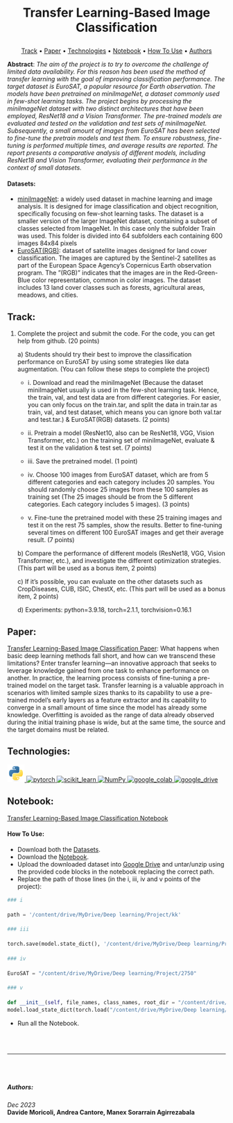 # <p align="center">Transfer Learning-Based Image Classification</p>

<p align="center">
  <a href="#track">Track</a> •
  <a href="#paper">Paper</a> •
  <a href="#technologies">Technologies</a> •
  <a href="#notebook">Notebook</a> •
  <a href="#how-to-use">How To Use</a> •
  <a href="#authors">Authors</a>
</p>

**Abstract**: *The aim of the project is to try to overcome the challenge of limited data availability. For this reason has been used the method of transfer learning with the goal of improving classification performance. The target dataset is EuroSAT, a popular resource for Earth observation. The models have been pretrained on miniImageNet, a dataset commonly used in few-shot learning tasks. The project begins by processing the miniImageNet dataset with two distinct architectures that have been employed, ResNet18 and a Vision Transformer. The pre-trained models are evaluated and tested on the validation and test sets of miniImageNet. Subsequently, a small amount of images from EuroSAT has been selected to fine-tune the pretrain models and test them. To ensure robustness, fine-tuning is performed multiple times, and average results are reported. The report presents a comparative analysis of different models, including ResNet18 and Vision Transformer, evaluating their performance in the context of small datasets.*

#### Datasets: 
- [miniImageNet](https://drive.google.com/drive/folders/17a09kkqVivZQFggCw9I_YboJ23tcexNM): a widely used dataset in machine learning and image analysis. It is designed for image classification and object recognition, specifically focusing on few-shot learning tasks. The dataset is a smaller version of the larger ImageNet dataset, containing a subset of classes selected from ImageNet. In this case only the subfolder Train was used. This folder is divided into 64 subfolders each containing 600 images 84x84 pixels
- [EuroSAT(RGB)](https://github.com/phelber/EuroSAT): dataset of satellite images designed for land cover classification. The images are captured by the Sentinel-2 satellites as part of the European Space Agency’s Copernicus Earth observation program. The ”(RGB)” indicates that the images are in the Red-Green-Blue color representation, common in color images. The dataset includes 13 land cover classes such as forests, agricultural areas, meadows, and cities.

## Track: 
1. Complete the project and submit the code. For the code, you can get help from github. (20 points)

    a) Students should try their best to improve the classification performance on EuroSAT by using some strategies like data augmentation. (You can follow these steps to complete the project)

    - i. Download and read the miniImageNet (Because the dataset miniImageNet usually is used in the few-shot learning task. Hence, the train, val, and test data are from different categories. For easier, you can only focus on the train.tar, and split the data in train.tar as train, val, and test dataset, which means you can ignore both val.tar and test.tar.) & EuroSAT(RGB) datasets. (2 points)

    - ii. Pretrain a model (ResNet10, also can be ResNet18, VGG, Vision Transformer, etc.) on the training set of miniImageNet, evaluate & test it on the validation & test set. (7 points)

    - iii. Save the pretrained model. (1 point)

    - iv. Choose 100 images from EuroSAT dataset, which are from 5 different categories and each category includes 20 samples. You should randomly choose 25 images from these 100 samples as training set (The 25 images should be from the 5 different categories. Each category includes 5 images). (3 points)

    - v. Fine-tune the pretrained model with these 25 training images and test it on the rest 75 samples, show the results. Better to fine-tuning several times on different 100 EuroSAT images and get their average result. (7 points)

    b) Compare the performance of different models (ResNet18, VGG, Vision Transformer, etc.), and investigate the different optimization strategies. (This part will be used as a bonus item, 2 points)

    c) If it’s possible, you can evaluate on the other datasets such as CropDiseases, CUB, ISIC, ChestX, etc. (This part will be used as a bonus item, 2 points)

    d) Experiments: python=3.9.18, torch=2.1.1, torchvision=0.16.1

## Paper:
[Transfer Learning-Based Image Classification Paper](./transfer_learning-based_image_classification-paper.pdf): What happens when basic deep learning methods fall short, and how can we transcend these limitations? Enter transfer learning—an innovative approach that seeks to leverage knowledge gained from one task to enhance performance on another. In practice, the learning process consists of fine-tuning a pre-trained model on the target task. Transfer learning is a valuable approach in scenarios with limited sample sizes thanks to its capability to use a pre-trained model’s early layers as a feature extractor and its capability to converge in a small amount of time since the model has already some knowledge. Overfitting is avoided as the range of data already observed during the initial training phase is wide, but at the same time, the source and the target domains must be related. 


## Technologies:
<p align="left"> 
    <a href="https://www.python.org" target="_blank" rel="noreferrer"> 
        <img src="https://raw.githubusercontent.com/devicons/devicon/master/icons/python/python-original.svg" alt="python" width="40" height="40"/> 
    </a> 
    <a href="https://pytorch.org/" target="_blank" rel="noreferrer"> 
        <img src="https://www.vectorlogo.zone/logos/pytorch/pytorch-icon.svg" alt="pytorch" width="40" height="40"/> 
    </a> 
    <a href="https://scikit-learn.org/" target="_blank" rel="noreferrer"> 
        <img src="https://upload.wikimedia.org/wikipedia/commons/0/05/Scikit_learn_logo_small.svg" alt="scikit_learn" width="40" height="40"/> 
    </a>
    <a href="https://numpy.org/" target="_blank" rel="noreferrer">
        <img src="https://numpy.org/images/logo.svg" alt="NumPy" width="40" height="40" />
    </a>
    <a href="https://colab.research.google.com/" target="_blank" rel="noreferrer">
        <img src="https://upload.wikimedia.org/wikipedia/commons/thumb/archive/d/d0/20221103151430%21Google_Colaboratory_SVG_Logo.svg/120px-Google_Colaboratory_SVG_Logo.svg.png" alt="google_colab" width="40" height="40" />
    </a>
    <a href="https://drive.google.com/" target="_blank" rel="noreferrer">
        <img src="https://fonts.gstatic.com/s/i/productlogos/drive_2020q4/v8/web-64dp/logo_drive_2020q4_color_2x_web_64dp.png" alt="google_drive" width="40" height="40" />
    </a>
</p>

## Notebook:
[Transfer Learning-Based Image Classification Notebook](./Transfer_Learningbased_Image_Classification.ipynb)<br>
#### How To Use:
- Download both the [Datasets](#datasets).
- Download the [Notebook](./Tweets_to_Emotions.ipynb).
- Upload the downloaded dataset into [Google Drive](https://drive.google.com/) and untar/unzip using the provided code blocks in the notebook replacing the correct path.
- Replace the path of those lines (in the i, iii, iv and v points of the project):

```python
### i

path = '/content/drive/MyDrive/Deep learning/Project/kk'

### iii

torch.save(model.state_dict(), '/content/drive/MyDrive/Deep learning/Project/pretrained_resnet18.pth')

### iv

EuroSAT = "/content/drive/MyDrive/Deep learning/Project/2750"

### v

def __init__(self, file_names, class_names, root_dir = "/content/drive/MyDrive/Deep learning/Project/2750", transform=None): 
model.load_state_dict(torch.load("/content/drive/MyDrive/Deep learning/Project/pretrained_resnet18_2.pth"))

```
- Run all the Notebook.

<br><br>
<hr>
<br><br>

##### Authors:

*Dec 2023*<br>
**Davide Moricoli, Andrea Cantore, Manex Sorarrain Agirrezabala**
